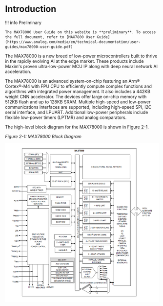 # Introduction

!!! info Preliminary

    The MAX78000 User Guide on this website is **preliminary**. To access the full document, refer to [MAX7800 User Guide](https://www.analog.com/media/en/technical-documentation/user-guides/max78000-user-guide.pdf) 

The MAX78000 is a new breed of low-power microcontrollers built to thrive in the rapidly evolving AI at the edge market. These products include Maxim's proven ultra-low-power MCU IP along with deep neural network AI acceleration.

The MAX78000 is an advanced system-on-chip featuring an Arm® Cortex®-M4 with FPU CPU to efficiently compute complex functions and algorithms with integrated power management. It also includes a 442KB weight CNN accelerator. The devices offer large on-chip memory with 512KB flash and up to 128KB SRAM. Multiple high-speed and low-power communications interfaces are supported, including high-speed SPI, I2C serial interface, and LPUART. Additional low-power peripherals include flexible low-power timers (LPTMR) and analog comparators.

The high-level block diagram for the MAX78000 is shown in [Figure 2-1](#figure2-1).

*Figure 2-1: MAX78000 Block Diagram*
<a name="figure2-1"></a>

![Figure 2-1](assets/images/figure2-1.png)
